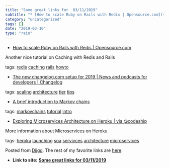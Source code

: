 ```yaml
---
title: "Some great links for  03/11/2019"
subtitle: "* [How to scale Ruby on Rails with Redis | Opensource.com](<https://opensource.com/article/18/4/ruby..."
category: "uncategorized"
tags: []
date: "2019-03-10"
type: "rain"
---
```

* [How to scale Ruby on Rails with Redis | Opensource.com](<https://opensource.com/article/18/4/ruby-rails-redis>)

Another nice tutorial on Caching with Redis and Rails

tags: [redis](<https://www.diigo.com/user/pitosalas/redis>)
[caching](<https://www.diigo.com/user/pitosalas/caching>)
[rails](<https://www.diigo.com/user/pitosalas/rails>)
[howto](<https://www.diigo.com/user/pitosalas/howto>)

  * [The new changelog.com setup for 2019 | News and podcasts for developers | Changelog](<https://changelog.com/posts/the-new-changelog-setup-for-2019>)

tags: [scaling](<https://www.diigo.com/user/pitosalas/scaling>)
[architecture](<https://www.diigo.com/user/pitosalas/architecture>)
[tier](<https://www.diigo.com/user/pitosalas/tier>)
[tips](<https://www.diigo.com/user/pitosalas/tips>)

  * [A brief introduction to Markov chains](<https://towardsdatascience.com/brief-introduction-to-markov-chains-2c8cab9c98ab>)

tags: [markovchains](<https://www.diigo.com/user/pitosalas/markovchains>)
[tutorial](<https://www.diigo.com/user/pitosalas/tutorial>)
[intro](<https://www.diigo.com/user/pitosalas/intro>)

  * [Exploring Microservices Architecture on Heroku | via @codeship](<https://blog.codeship.com/exploring-microservices-architecture-on-heroku/>)

More information about Microservices on Heroku

tags: [heroku](<https://www.diigo.com/user/pitosalas/heroku>)
[launching](<https://www.diigo.com/user/pitosalas/launching>)
[soa](<https://www.diigo.com/user/pitosalas/soa>)
[servivces](<https://www.diigo.com/user/pitosalas/servivces>)
[architecture](<https://www.diigo.com/user/pitosalas/architecture>)
[microservices](<https://www.diigo.com/user/pitosalas/microservices>)

Posted from [Diigo](<https://www.diigo.com>). The rest of my favorite links
are [here](<https://www.diigo.com/user/pitosalas>).


* **Link to site:** **[Some great links for  03/11/2019](None)**